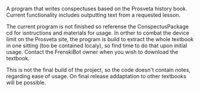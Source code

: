 A program that writes conspectuses based on the Prosveta history book. 
Current functionality includes outputting text from a requested lesson.

The current program is not finished so referense the ConspectusPackage cd for isntructions and materials for usage.
In orther to combat the device limit on the Prosveta site, the program is build to extract the whole textbook in one sitting (too be contained localy), so find time to do that upon initial usage.
Contact the FrenskiBot owner when you wish to download the textbook.

This is not the final build of the project, so the code doesn't contain notes, regarding ease of usage. On final release addaptation to other textbooks will be possible.
